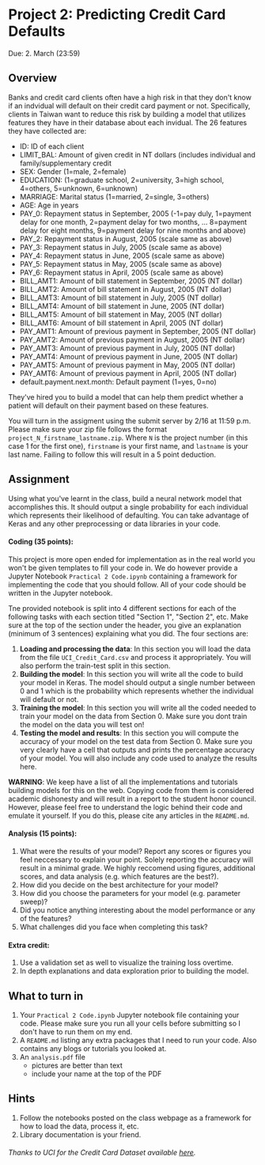 Project 2: Predicting Credit Card Defaults
=

Due: 2. March (23:59)

Overview
-

Banks and credit card clients often have a high risk in that they don't know if an indvidual will default on their credit card payment or not. Specifically, clients in Taiwan want to reduce this risk by building a model that utilizes features they have in their database about each invidual. The 26 features they have collected are:

* ID: ID of each client
* LIMIT_BAL: Amount of given credit in NT dollars (includes individual and family/supplementary credit
* SEX: Gender (1=male, 2=female)
* EDUCATION: (1=graduate school, 2=university, 3=high school, 4=others, 5=unknown, 6=unknown)
* MARRIAGE: Marital status (1=married, 2=single, 3=others)
* AGE: Age in years
* PAY_0: Repayment status in September, 2005 (-1=pay duly, 1=payment delay for one month, 2=payment delay for two months, ... 8=payment delay for eight months, 9=payment delay for nine months and above)
* PAY_2: Repayment status in August, 2005 (scale same as above)
* PAY_3: Repayment status in July, 2005 (scale same as above)
* PAY_4: Repayment status in June, 2005 (scale same as above)
* PAY_5: Repayment status in May, 2005 (scale same as above)
* PAY_6: Repayment status in April, 2005 (scale same as above)
* BILL_AMT1: Amount of bill statement in September, 2005 (NT dollar)
* BILL_AMT2: Amount of bill statement in August, 2005 (NT dollar)
* BILL_AMT3: Amount of bill statement in July, 2005 (NT dollar)
* BILL_AMT4: Amount of bill statement in June, 2005 (NT dollar)
* BILL_AMT5: Amount of bill statement in May, 2005 (NT dollar)
* BILL_AMT6: Amount of bill statement in April, 2005 (NT dollar)
* PAY_AMT1: Amount of previous payment in September, 2005 (NT dollar)
* PAY_AMT2: Amount of previous payment in August, 2005 (NT dollar)
* PAY_AMT3: Amount of previous payment in July, 2005 (NT dollar)
* PAY_AMT4: Amount of previous payment in June, 2005 (NT dollar)
* PAY_AMT5: Amount of previous payment in May, 2005 (NT dollar)
* PAY_AMT6: Amount of previous payment in April, 2005 (NT dollar)
* default.payment.next.month: Default payment (1=yes, 0=no)

They've hired you to build a model that can help them predict whether a patient will default on their payment based on these features.

You will turn in the assigment using the submit server by 2/16 at 11:59 p.m. Please make sure your zip file follows the format `project_N_firstname_lastname.zip`. Where `N` is the project number (in this case 1 for the first one), `firstname` is your first name, and `lastname` is your last name. Failing to follow this will result in a 5 point deduction.

Assignment
-
Using what you've learnt in the class, build a neural network model that accomplishes this. It should output a single probability for each individual which represents their likelihood of defaulting. You can take advantage of Keras and any other preprocessing or data libraries in your code.

#### Coding (35 points):
This project is more open ended for implementation as in the real world you won't be given templates to fill your code in. We do however provide a Jupyter Notebook `Practical 2 Code.ipynb` containing a framework for implementing the code that you should follow. All of your code should be written in the Jupyter notebook.

Tne provided notebook is split into 4 different sections for each of the following tasks with each section titled "Section 1", "Section 2", etc. Make sure at the top of the section under the header, you give an explanation (minimum of 3 sentences) explaining what you did. The four sections are:

1. **Loading and processing the data**: In this section you will load the data from the file `UCI_Credit_Card.csv` and process it appropriately. You will also perform the train-test split in this section.
2. **Building the model**: In this section you will write all the code to build your model in Keras. The model should output a single number between 0 and 1 which is the probability which represents whether the individual will default or not.
3. **Training the model**: In this section you will write all the coded needed to train your model on the data from Section 0. Make sure you dont train the model on the data you will test on!
4. **Testing the model and results**: In this section you will compute the accuracy of your model on the test data from Section 0. Make sure you very clearly have a cell that outputs and prints the percentage accuracy of your model. You will also include any code used to analyze the results here.

**WARNING**: We keep have a list of all the implementations and tutorials building models for this on the web. Copying code from them is considered academic dishonesty and will result in a report to the student honor council. However, please feel free to understand the logic behind their code and emulate it yourself. If you do this, please cite any articles in the `README.md`.

#### Analysis (15 points):
1. What were the results of your model? Report any scores or figures you feel neccessary to explain your point. Solely reporting the accuracy will result in a minimal grade. We highly reccomend using figures, additional scores, and data analysis (e.g. which features are the best?).
2. How did you decide on the best architecture for your model?
3. How did you choose the parameters for your model (e.g. parameter sweep)?
4. Did you notice anything interesting about the model performance or any of the features?
5. What challenges did you face when completing this task?

#### Extra credit:
1. Use a validation set as well to visualize the training loss overtime.
2. In depth explanations and data exploration prior to building the model.

What to turn in
-

1. Your `Practical 2 Code.ipynb` Jupyter notebook file containing your code. Please make sure you run all your cells before submitting so I don't have to run them on my end.
2. A `README.md` listing any extra packages that I need to run your code. Also contains any blogs or tutorials you looked at. 
3. An `analysis.pdf` file
    - pictures are better than text
    - include your name at the top of the PDF

Hints
-

1. Follow the notebooks posted on the class webpage as a framework for how to load the data, process it, etc.
2. Library documentation is your friend.


###### Thanks to UCI for the Credit Card Dataset available <a href="https://archive.ics.uci.edu/ml/datasets/default+of+credit+card+clients">here</a>.
